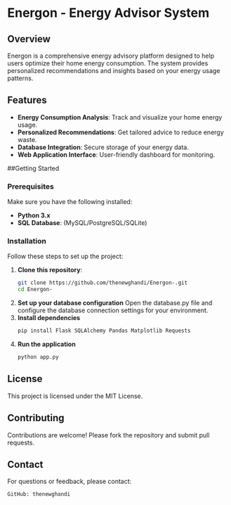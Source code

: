 # Energon - Energy Advisor System
## Overview

Energon is a comprehensive energy advisory platform designed to help users optimize their home energy consumption. The system provides personalized recommendations and insights based on your energy usage patterns.

## Features

- **Energy Consumption Analysis**: Track and visualize your home energy usage.
- **Personalized Recommendations**: Get tailored advice to reduce energy waste.
- **Database Integration**: Secure storage of your energy data.
- **Web Application Interface**: User-friendly dashboard for monitoring.

##Getting Started 

### Prerequisites

Make sure you have the following installed:

- **Python 3.x**
- **SQL Database**: (MySQL/PostgreSQL/SQLite)

### Installation

Follow these steps to set up the project:

1. **Clone this repository**:
   ```bash
   git clone https://github.com/thenewghandi/Energon-.git
   cd Energon-
2. **Set up your database configuration**
   Open the database.py file and configure the database connection settings for your environment.
3. **Install dependencies**
   ```bash
   pip install Flask SQLAlchemy Pandas Matplotlib Requests 
5. **Run the application**
    ```bash
    python app.py

## License

This project is licensed under the MIT License.
   
## Contributing

Contributions are welcome! Please fork the repository and submit pull requests.

## Contact

For questions or feedback, please contact:

    GitHub: thenewghandi
